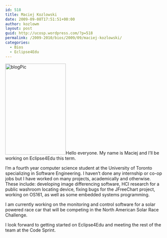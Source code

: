 ```yaml
---
id: 518
title: Maciej Kozlowski
date: 2009-09-08T17:51:51+00:00
author: kozlowm
layout: post
guid: http://ucosp.wordpress.com/?p=518
permalink: /2009-2010/bios/2009/09/maciej-kozlowski/
categories:
  - Bios
  - Eclipse4Edu
---
```

<img class="alignleft size-full wp-image-519" title="blogPic" src="http://ucosp.files.wordpress.com/2009/09/blogpic.jpg" alt="blogPic" width="193" height="290" srcset="http://ucosp.ca/wp-content/uploads/2009/09/blogpic.jpg 269w, http://ucosp.ca/wp-content/uploads/2009/09/blogpic-199x300.jpg 199w" sizes="(max-width: 193px) 100vw, 193px" />Hello everyone. My name is Maciej and I&#8217;ll be working on Eclipse4Edu this term.

I&#8217;m a fourth year computer science student at the University of Toronto specializing in Software Engineering. I haven&#8217;t done any internship or co-op jobs but I have worked on many projects, academically and otherwise. These include: developing image differencing software, HCI research for a public washroom locating device, fixing bugs for the JFreeChart project, working on OS161, as well as some embedded systems programming.
  
I am currently working on the monitoring and control software for a solar powered race car that will be competing in the North American Solar Race Challenge.

I look forward to getting started on Eclipse4Edu and meeting the rest of the team at the Code Sprint.
